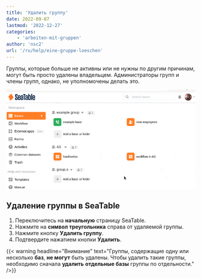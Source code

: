 ```yaml
---
title: 'Удалить группу'
date: 2022-09-07
lastmod: '2022-12-27'
categories:
    - 'arbeiten-mit-gruppen'
author: 'nsc2'
url: '/ru/help/eine-gruppe-loeschen'
---
```


Группы, которые больше не активны или не нужны по другим причинам, могут быть просто удалены владельцем. Администраторы групп и члены групп, однако, не уполномочены делать это.

![Удалить группу](images/delete-a-group-1.gif)

## Удаление группы в SeaTable

1. Переключитесь на **начальную** страницу SeaTable.
2. Нажмите на **символ треугольника** справа от удаляемой группы.
3. Нажмите кнопку **Удалить группу**.
4. Подтвердите нажатием кнопки **Удалить**.

{{< warning  headline="Внимание"  text="Группы, содержащие одну или несколько **баз**, **не могут** быть удалены. Чтобы удалить такие группы, необходимо сначала **удалить** **отдельные базы** группы по отдельности." />}}

